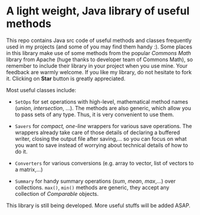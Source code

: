 # A light weight, Java library of useful methods

This repo contains Java src code of useful methods and classes frequently used in my projects (and some of you may find them handy :). Some places in this library make use of some methods from the popular _Commons Math_ library from Apache (huge thanks to developer team of Commons Math), so remember to include their library in your project when you use mine. Your feedback are warmly welcome. If you like my library, do not hesitate to fork it. Clicking on __Star__ button is greatly appreciated.

Most useful classes include:

+ `SetOps` for set operations with high-level, mathematical method names (_union_, _intersection_, ...). The methods are also generic, which allow you to pass sets of any type. Thus, it is very convenient to use them.

+ `Savers` for _compact, one-line_ wrappers for various save operations. The wrappers already take care of those details of declaring a buffered writer, closing the output file after saving,... so you can focus on what you want to save instead of worrying about technical details of how to do it.

+ `Converters` for various conversions (e.g. array to vector, list of vectors to a matrix,...)

+ `Summary` for handy summary operations (_sum_, _mean_, _max_,...) over collections. `max()`, `min()` methods are generic, they accept any collection of _Comparable_ objects.

This library is still being developed. More useful stuffs will be added ASAP.
